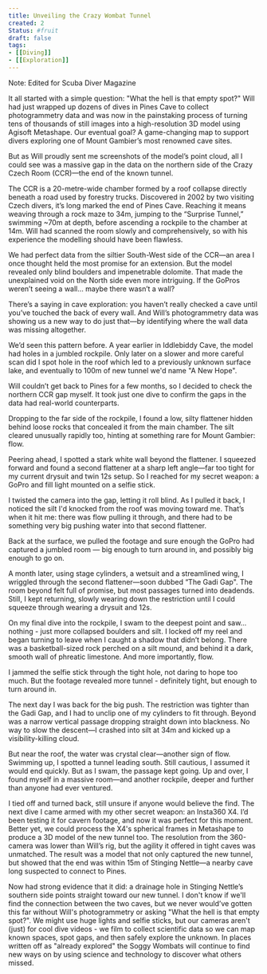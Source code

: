 ```yaml
---
title: Unveiling the Crazy Wombat Tunnel 
created: 2
Status: #fruit 
draft: false 
tags:
- [[Diving]]
- [[Exploration]]
---
```


Note: Edited for Scuba Diver Magazine

It all started with a simple question: "What the hell is that empty spot?" Will had just wrapped up dozens of dives in Pines Cave to collect photogrammetry data and was now in the painstaking process of turning tens of thousands of still images into a high-resolution 3D model using Agisoft Metashape. Our eventual goal? A game-changing map to support divers exploring one of Mount Gambier’s most renowned cave sites.

But as Will proudly sent me screenshots of the model’s point cloud, all I could see was a massive gap in the data on the northern side of the Crazy Czech Room (CCR)—the end of the known tunnel.

The CCR is a 20-metre-wide chamber formed by a roof collapse directly beneath a road used by forestry trucks. Discovered in 2002 by two visiting Czech divers, it’s long marked the end of Pines Cave. Reaching it means weaving through a rock maze to 34m, jumping to the “Surprise Tunnel,” swimming ~70m at depth, before ascending a rockpile to the chamber at 14m. Will had scanned the room slowly and comprehensively, so with his experience the modelling should have been flawless.

We had perfect data from the siltier South-West side of the CCR—an area I once thought held the most promise for an extension. But the model revealed only blind boulders and impenetrable dolomite. That made the unexplained void on the North side even more intriguing. If the GoPros weren’t seeing a wall… maybe there wasn’t a wall?

There’s a saying in cave exploration: you haven’t really checked a cave until you’ve touched the back of every wall. And Will’s photogrammetry data was showing us a new way to do just that—by identifying where the wall data was missing altogether.

We’d seen this pattern before. A year earlier in Iddlebiddy Cave, the model had holes in a jumbled rockpile. Only later on a slower and more careful scan did I spot hole in the roof which led to a previously unknown surface lake, and eventually to 100m of new tunnel we'd name "A New Hope".

Will couldn’t get back to Pines for a few months, so I decided to check the northern CCR gap myself. It took just one dive to confirm the gaps in the data had real-world counterparts.

Dropping to the far side of the rockpile, I found a low, silty flattener hidden behind loose rocks that concealed it from the main chamber. The silt cleared unusually rapidly too, hinting at something rare for Mount Gambier: flow.

Peering ahead, I spotted a stark white wall beyond the flattener. I squeezed forward and found a second flattener at a sharp left angle—far too tight for my current drysuit and twin 12s setup. So I reached for my secret weapon: a GoPro and fill light mounted on a selfie stick.

I twisted the camera into the gap, letting it roll blind. As I pulled it back, I noticed the silt I'd knocked from the roof was moving toward me. That’s when it hit me: there was flow pulling it through, and there had to be something very big pushing water into that second flattener.

Back at the surface, we pulled the footage and sure enough the GoPro had captured a jumbled room — big enough to turn around in, and possibly big enough to go on.

A month later, using stage cylinders, a wetsuit and a streamlined wing, I wriggled through the second flattener—soon dubbed “The Gadi Gap". The room beyond felt full of promise, but most passages turned into deadends. Still, I kept returning, slowly wearing down the restriction until I could squeeze through wearing a drysuit and 12s.

On my final dive into the rockpile, I swam to the deepest point and saw… nothing - just more collapsed boulders and silt. I locked off my reel and began turning to leave when I caught a shadow that didn’t belong. There was a basketball-sized rock perched on a silt mound, and behind it a dark, smooth wall of phreatic limestone. And more importantly, flow.

I jammed the selfie stick through the tight hole, not daring to hope too much. But the footage revealed more tunnel - definitely tight, but enough to turn around in.

The next day I was back for the big push. The restriction was tighter than the Gadi Gap, and I had to unclip one of my cylinders to fit through. Beyond was a narrow vertical passage dropping straight down into blackness. No way to slow the descent—I crashed into silt at 34m and kicked up a visibility-killing cloud.

But near the roof, the water was crystal clear—another sign of flow. Swimming up, I spotted a tunnel leading south. Still cautious, I assumed it would end quickly. But as I swam, the passage kept going. Up and over, I found myself in a massive room—and another rockpile, deeper and further than anyone had ever ventured.

I tied off and turned back, still unsure if anyone would believe the find. The next dive I came armed with my other secret weapon: an Insta360 X4. I’d been testing it for cavern footage, and now it was perfect for this moment. Better yet, we could process the X4's spherical frames in Metashape to produce a 3D model of the new tunnel too. The resolution from the 360-camera was lower than Will’s rig, but the agility it offered in tight caves was unmatched. The result was a model that not only captured the new tunnel, but showed that the end was within 15m of Stinging Nettle—a nearby cave long suspected to connect to Pines.

Now had strong evidence that it did: a drainage hole in Stinging Nettle’s southern side points straight toward our new tunnel. I don't know if we'll find the connection between the two caves, but we never would’ve gotten this far without Will's photogrammetry or asking "What the hell is that empty spot?". We might use huge lights and selfie sticks, but our cameras aren't (just) for cool dive videos - we film to collect scientific data so we can map known spaces, spot gaps, and then safely explore the unknown. In places written off as "already explored" the Soggy Wombats will continue to find new ways on by using science and technology to discover what others missed.